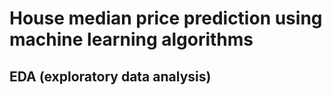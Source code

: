 # House median price prediction using machine learning algorithms

## EDA (exploratory data analysis)
